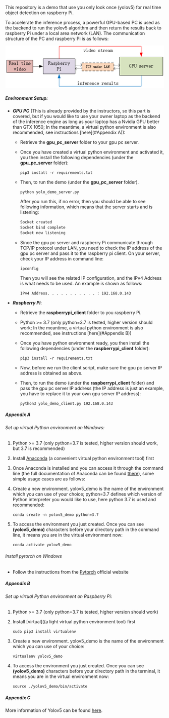 This repository is a demo that use you only look once (yolov5) for real time object detection on raspberry Pi. 

To accelerate the inference process, a powerful GPU-based PC is used as the backend to run the yolov5 algorithm and then return the results back to raspberry Pi under a local area network (LAN). The communication structure of the PC and raspberry Pi is as follows:

![communication of gpu pc server and raspberry pi](https://github.com/weigao-123/Integration_Winter_2022_DU/blob/master/yolov5_raspberryPi_demo/img/communication%20of%20gpu%20pc%20server%20and%20raspberry%20pi.png)

##### **Environment Setup**:

- ***GPU PC*** (This is already provided by the instructors, so this part is covered, but if you would like to use your owner laptop as the backend of the inference engine as long as your laptop has a Nvidia GPU better than GTX 1050; In the meantime, a virtual python environment is also recommended, see instructions [here](#Appendix A)):

  - Retrieve the **gpu_pc_server** folder to your gpu pc server.

  - Once you have created a virtual python environment and activated it, you then install the following dependencies (under the **gpu_pc_server** folder):

    ```shell
    pip3 install -r requirements.txt
    ```

  - Then, to run the demo (under the **gpu_pc_server** folder). 

    ```shell
    python yolo_demo_server.py
    ```

    After you run this, if no error, then you should be able to see following information, which means that the server starts and is listening:

    ```python
    Socket created
    Socket bind complete
    Socket now listening
    ```

  - Since the gpu pc server and raspberry Pi communicate through TCP/IP protocol under LAN, you need to check the IP address of the gpu pc server and pass it to the raspberry pi client. On your server, check your IP address in command line:

    ```shell
    ipconfig
    ```

    Then you will see the related IP configuration, and the IPv4 Address is what needs to be used. An example is shown as follows:

    ```shell
    IPv4 Address. . . . . . . . . . . : 192.168.0.143
    ```

- ***Raspberry Pi***:

  - Retrieve the **raspberrypi_client** folder to you raspberry Pi.

  - Python >= 3.7 (only python=3.7 is tested, higher version should work; In the meantime, a virtual python environment is also recommended, see instructions [here](#Appendix B))

  - Once you have python environment ready, you then install the following dependencies (under the **raspberrypi_client** folder):

    ```shell
    pip3 install -r requirements.txt
    ```

  - Now, before we run the client script, make sure the gpu pc server IP address is obtained as above.

  - Then, to run the demo (under the **raspberrypi_client** folder) and pass the gpu pc server IP address (the IP address is just an example, you have to replace it to your own gpu server IP address):

    ```shell
    python3 yolo_demo_client.py 192.168.0.143
    ```

##### Appendix A

###### Set up virtual Python environment on Windows:

1. Python >= 3.7 (only python=3.7 is tested, higher version should work, but 3.7 is recommended) 

2. Install [Anaconda](https://www.anaconda.com/) (a convenient virtual python environment tool) first

3. Once Anaconda is installed and you can access it through the command line (the full documentation of Anaconda can be found [there](https://docs.anaconda.com/anaconda/user-guide/getting-started/)), some simple usage cases are as follows:

4. Create a new environment. yolov5_demo is the name of the environment which you can use of your choice; python=3.7 defines which version of Python interpreter you would like to use, here python 3.7 is used and recommended:

   ```shell
   conda create -n yolov5_demo python=3.7
   ```

5. To access the environment you just created. Once you can see **(yolov5_demo)** characters before your directory path in the command line, it means you are in the virtual environment now:

   ```shell
   conda activate yolov5_demo
   ```

###### Install pytorch on Windows

- Follow the instructions from the [Pytorch](https://pytorch.org/get-started/locally/) official website

##### Appendix B

###### Set up virtual Python environment on Raspberry Pi:

1. Python >= 3.7 (only python=3.7 is tested, higher version should work) 

2. Install [virtual]((a light virtual python environment tool) first

   ```shell
   sudo pip3 install virtualenv
   ```

3. Create a new environment. yolov5_demo is the name of the environment which you can use of your choice:

   ```shell
   virtualenv yolov5_demo
   ```

4. To access the environment you just created. Once you can see **(yolov5_demo)** characters before your directory path in the terminal, it means you are in the virtual environment now:

   ```shell
   source ./yolov5_demo/bin/activate
   ```

##### Appendix C

More information of Yolov5 can be found [here](https://github.com/ultralytics/yolov5).
